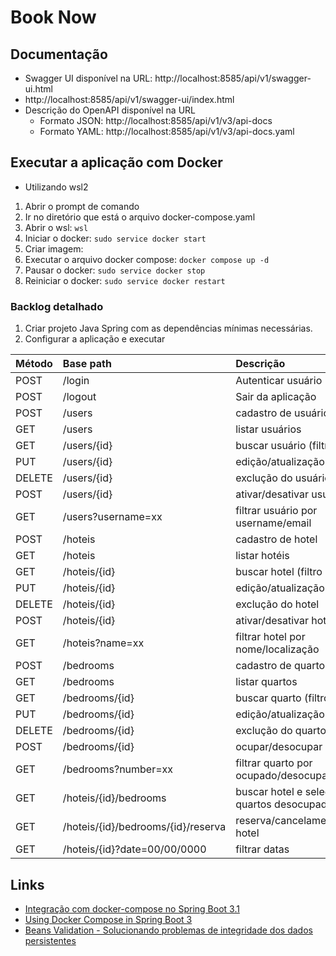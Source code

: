 # Book Now

## Documentação

- Swagger UI disponível na URL: http://localhost:8585/api/v1/swagger-ui.html
- http://localhost:8585/api/v1/swagger-ui/index.html
- Descrição do OpenAPI disponível na URL
    - Formato JSON: http://localhost:8585/api/v1/v3/api-docs
    - Formato YAML: http://localhost:8585/api/v1/v3/api-docs.yaml

## Executar a aplicação com Docker

* Utilizando wsl2

1. Abrir o prompt de comando
2. Ir no diretório que está o arquivo docker-compose.yaml
3. Abrir o wsl: `wsl`
4. Iniciar o docker: `sudo service docker start`
5. Criar imagem:
6. Executar o arquivo docker compose: `docker compose up -d`
7. Pausar o docker: `sudo service docker stop`
8. Reiniciar o docker: `sudo service docker restart`

### Backlog detalhado

1. Criar projeto Java Spring com as dependências mínimas necessárias.
2. Configurar a aplicação e executar

| Método | Base path                          | Descrição                                       |
|:-------|:-----------------------------------|:------------------------------------------------|
| POST   | /login                             | Autenticar usuário                              |
| POST   | /logout                            | Sair da aplicação                               |
| POST   | /users                             | cadastro de usuário                             |
| GET    | /users                             | listar usuários                                 |
| GET    | /users/{id}                        | buscar usuário (filtro simples)                 |
| PUT    | /users/{id}                        | edição/atualização do usuário                   |
| DELETE | /users/{id}                        | exclução do usuário                             |
| POST   | /users/{id}                        | ativar/desativar usuário                        |
| GET    | /users?username=xx                 | filtrar usuário por username/email              |
| POST   | /hoteis                            | cadastro de hotel                               |
| GET    | /hoteis                            | listar hotéis                                   |
| GET    | /hoteis/{id}                       | buscar hotel (filtro simples)                   |
| PUT    | /hoteis/{id}                       | edição/atualização do hotel                     |
| DELETE | /hoteis/{id}                       | exclução do hotel                               |
| POST   | /hoteis/{id}                       | ativar/desativar hotel                          |
| GET    | /hoteis?name=xx                    | filtrar hotel por nome/localização              |
| POST   | /bedrooms                          | cadastro de quarto                              |
| GET    | /bedrooms                          | listar quartos                                  |
| GET    | /bedrooms/{id}                     | buscar quarto (filtro simples)                  |
| PUT    | /bedrooms/{id}                     | edição/atualização do quarto                    |
| DELETE | /bedrooms/{id}                     | exclução do quarto                              |
| POST   | /bedrooms/{id}                     | ocupar/desocupar quarto                         |
| GET    | /bedrooms?number=xx                | filtrar quarto por ocupado/desocupado/número    |
| GET    | /hoteis/{id}/bedrooms              | buscar hotel e selecionar os quartos desocupado |
| GET    | /hoteis/{id}/bedrooms/{id}/reserva | reserva/cancelamento de hotel                   |
| GET    | /hoteis/{id}?date=00/00/0000       | filtrar datas                                   |

## Links

- [Integração com docker-compose no Spring Boot 3.1](https://medium.com/@valdemarjuniorr/integra%C3%A7%C3%A3o-com-docker-compose-no-spring-boot-3-1-b0bea36c9549)
- [Using Docker Compose in Spring Boot 3](https://howtodoinjava.com/spring-boot/spring-boot-docker-compose/)
- [Beans Validation - Solucionando problemas de integridade dos dados persistentes](https://www.devmedia.com.br/beans-validation-solucionando-problemas-de-integridade-dos-dados-persistentes/27733)

